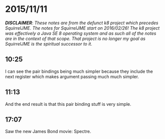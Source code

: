 # 2015/11/11

***DISCLAIMER***: _These notes are from the defunct k8 project which_
_precedes SquirrelJME. The notes for SquirrelJME start on 2016/02/26!_
_The k8 project was effectively a Java SE 8 operating system and as such_
_all of the notes are in the context of that scope. That project is no_
_longer my goal as SquirrelJME is the spiritual successor to it._

## 10:25

I can see the pair bindings being much simpler because they include the next
register which makes argument passing much much simpler.

## 11:13

And the end result is that this pair binding stuff is very simple.

## 17:07

Saw the new James Bond movie: Spectre.

